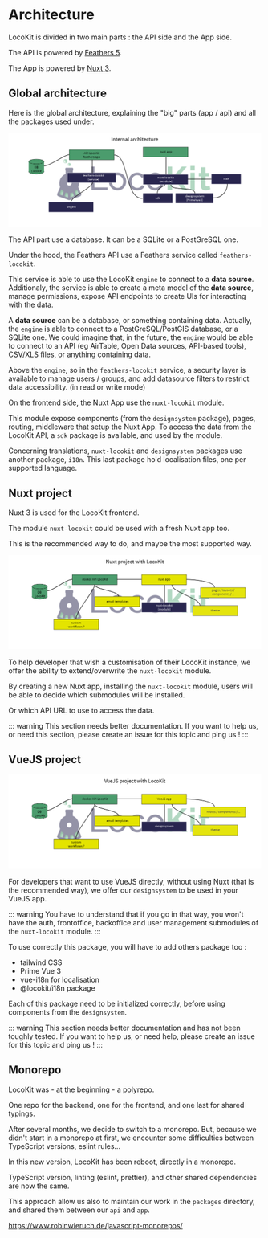 # Architecture

LocoKit is divided in two main parts : the API side and the App side.

The API is powered by [Feathers 5](https://dove.feathersjs.com/).

The App is powered by [Nuxt 3](https://v3.nuxtjs.org).

## Global architecture

Here is the global architecture,
explaining the "big" parts (app / api)
and all the packages used under.

![global architecture](../assets/globalArchitecture.png)

The API part use a database.
It can be a SQLite or a PostGreSQL one.

Under the hood, the Feathers API use a Feathers service called `feathers-locokit`.

This service is able to use the LocoKit `engine`
to connect to a **data source**.
Additionaly, the service is able to create a meta model
of the **data source**, manage permissions,
expose API endpoints to create UIs for interacting with the data.

A **data source** can be a database, or something containing data.
Actually, the `engine` is able to connect to a PostGreSQL/PostGIS database,
or a SQLite one.
We could imagine that, in the future, the `engine` would be able
to connect to an API (eg AirTable, Open Data sources, API-based tools),
CSV/XLS files, or anything containing data.

Above the `engine`, so in the `feathers-locokit` service,
a security layer is available to manage users / groups,
and add datasource filters to restrict data accessibility. (in read or write mode)

On the frontend side, the Nuxt App
use the `nuxt-locokit` module.

This module expose components (from the `designsystem` package),
pages, routing, middleware that setup the Nuxt App.
To access the data from the LocoKit API,
a `sdk` package is available, and used by the module.

Concerning translations, `nuxt-locokit` and `designsystem` packages
use another package, `i18n`.
This last package hold localisation files, one per supported language.

## Nuxt project

Nuxt 3 is used for the LocoKit frontend.

The module `nuxt-locokit` could be used with a fresh Nuxt app too.

This is the recommended way to do, and maybe the most supported way.

![Nuxt architecture](../assets/nuxtProject.png)

To help developer that wish a customisation of their LocoKit instance,
we offer the ability to extend/overwrite the `nuxt-locokit` module.

By creating a new Nuxt app,
installing the `nuxt-locokit` module,
users will be able to decide which submodules will be installed.

Or which API URL to use to access the data.

::: warning
This section needs better documentation.
If you want to help us, or need this section,
please create an issue for this topic and ping us !
:::

## VueJS project

![VueJS architecture](../assets/vuejsProject.png)

For developers that want to use VueJS directly,
without using Nuxt (that is the recommended way),
we offer our `designsystem` to be used in your VueJS app.

::: warning
You have to understand that if you go in that way,
you won't have the auth, frontoffice, backoffice and user management
submodules of the `nuxt-locokit` module.
:::

To use correctly this package,
you will have to add others package too :
* tailwind CSS
* Prime Vue 3
* vue-i18n for localisation
* @locokit/i18n package

Each of this package need to be initialized correctly,
before using components from the `designsystem`.

::: warning
This section needs better documentation
and has not been toughly tested.
If you want to help us, or need help,
please create an issue for this topic and ping us !
:::

## Monorepo

LocoKit was - at the beginning - a polyrepo.

One repo for the backend, one for the frontend, and one last for shared typings.

After several months, we decide to switch to a monorepo.
But, because we didn't start in a monorepo at first,
we encounter some difficulties between TypeScript versions, eslint rules...

In this new version, LocoKit has been reboot, directly in a monorepo.

TypeScript version, linting (eslint, prettier), and other shared
dependencies are now the same.

This approach allow us also to maintain our work
in the `packages` directory, and shared them between our `api` and `app`.

https://www.robinwieruch.de/javascript-monorepos/
